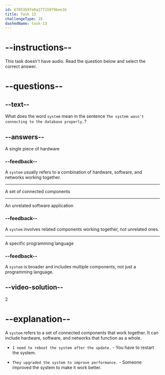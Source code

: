 ```yaml
---
id: 67053b9fe0a27715979bee1b
title: Task 13
challengeType: 19
dashedName: task-13
---
```


# --instructions--

This task doesn't have audio. Read the question below and select the correct answer.

# --questions--

## --text--

What does the word `system` mean in the sentence `The system wasn't connecting to the database properly.`?

## --answers--

A single piece of hardware

### --feedback--

A `system` usually refers to a combination of hardware, software, and networks working together.

---

A set of connected components

---

An unrelated software application

### --feedback--

A `system` involves related components working together, not unrelated ones.

---

A specific programming language

### --feedback--

A `system` is broader and includes multiple components, not just a programming language.

## --video-solution--

2

# --explanation--

A `system` refers to a set of connected components that work together. It can include hardware, software, and networks that function as a whole.

- `I need to reboot the system after the update.` - You have to restart the system.

- `They upgraded the system to improve performance.` - Someone improved the system to make it work better.
